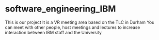 # software_engineering_IBM

This is our project
It is a VR meeting area based on the TLC in Durham
You can meet with other people, host meetings and lectures to increase interaction between IBM staff and the University